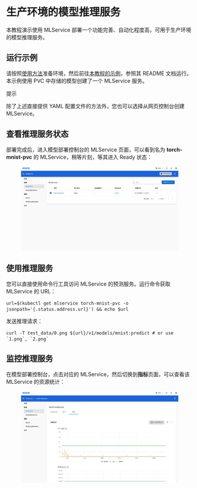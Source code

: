 # 生产环境的模型推理服务

本教程演示使用 MLService 部署一个功能完善、自动化程度高，可用于生产环境的模型推理服务。

## 运行示例

请按照<a target="_blank" rel="noopener noreferrer" href="https://github.com/t9k/tutorial-examples/blob/master/docs/README-zh.md#%E4%BD%BF%E7%94%A8%E6%96%B9%E6%B3%95">使用方法</a>准备环境，然后前往<a target="_blank" rel="noopener noreferrer" href="https://github.com/t9k/tutorial-examples/blob/master/deployment/mlservice-v2/mlservice-torch-pvc">本教程的示例</a>，参照其 README 文档运行。本示例使用 PVC 中存储的模型创建了一个 MLService 服务。

<aside class="note tip">
<div class="title">提示</div>

除了上述直接提供 YAML 配置文件的方法外，您也可以选择从网页控制台创建 MLService。

</aside>

## 查看推理服务状态

部署完成后，进入模型部署控制台的 MLService 页面，可以看到名为 **torch-mnist-pvc** 的 MLService，稍等片刻，等其进入 Ready 状态：

<figure class="screenshot">
    <img alt="ready" src="../assets/tasks/deploy-model-reference-serving/mlservice/running-status.png" class="screenshot"/>
</figure>

## 使用推理服务

您可以直接使用命令行工具访问 MLService 的预测服务。运行命令获取 MLService 的 URL：

``` shell
url=$(kubectl get mlservice torch-mnist-pvc -o jsonpath='{.status.address.url}') && echo $url
```

发送推理请求：
``` shell
curl -T test_data/0.png ${url}/v1/models/mnist:predict # or use `1.png`, `2.png`
```


## 监控推理服务

在模型部署控制台，点击对应的 MLService，然后切换到**指标**页面，可以查看该 MLService 的资源统计：

<figure class="screenshot">
  <img alt="resource-usage" src="../assets/tasks/deploy-model-reference-serving/mlservice/resource-usage.png" class="screenshot"/>
</figure>
